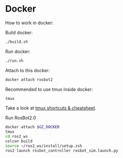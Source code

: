 # Docker

How to work in docker:

Build docker:
```bash
./build.sh
```

Run docker:
```bash
./run.sh
```

Attach to this docker:
```bash
docker attach rosbot2
```

Recommended to use tmux inside docker:
```bash
tmux
```

Take a look at [tmux shortcuts & cheatsheet](https://gist.github.com/MohamedAlaa/2961058).

Run RosBot2.0
```bash
docker attach $GZ_DOCKER
tmux
cd ros2_ws
colcon build
source ~/ros2_ws/install/setup.zsh
ros2 launch rosbot_controller rosbot_sim.launch.py
```
